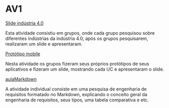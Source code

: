 # AV1

[Slide indústria 4.0](https://www.canva.com/design/DAGB3BqoqjE/vN9VGrpWw0nqZuPJ9NgxmQ/edit)

Esta atividade consistiu em grupos, onde cada grupo pesquisou sobre diferentes indústrias da indústria 4.0, após os grupos pesquisarem, realizaram um slide e apresentaram.

[Protótipo mobile](https://www.canva.com/design/DAF-qwTjFPU/Jswr5AaWIOtx1cjYRAEp1g/edit)

Nesta atividade os grupos fizeram seus próprios protótipos de seus aplicativos e fizeram um slide, mostrando cada UC e apresentaram o slide.

[aulaMarkdown](https://github.com/KD166/aulaMarkdown/tree/patch-1)

A atividade individual consiste em uma pesquisa de engenharia de requisitos formatado no Markdown, explicando o conceito geral da engenharia de requisitos, seus tipos, uma tabela comparativa e etc. 

